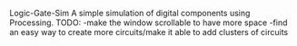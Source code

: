 Logic-Gate-Sim
A simple simulation of digital components using Processing.
TODO:
-make the window scrollable to have more space
-find an easy way to create more circuits/make it able to add clusters of circuits
